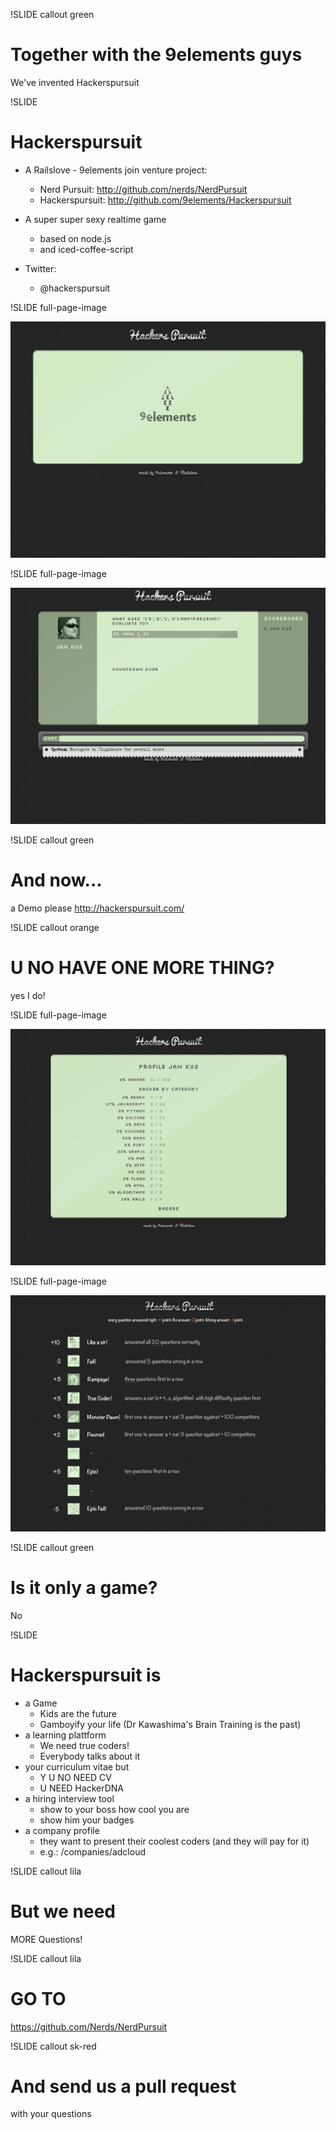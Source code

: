 !SLIDE callout green

# Together with the 9elements guys

We've invented Hackerspursuit

!SLIDE

# Hackerspursuit

* A Railslove - 9elements join venture project: 
  * Nerd Pursuit: http://github.com/nerds/NerdPursuit
  * Hackerspursuit: http://github.com/9elements/Hackerspursuit

* A super super sexy realtime game
  * based on node.js
  * and iced-coffee-script

* Twitter:
  * @hackerspursuit

!SLIDE full-page-image

![Startscreen](startscreen.png)

!SLIDE full-page-image

![A Hackerspursuit question](question.png)

!SLIDE callout green

# And now...

a Demo please <a href="http://hackerspursuit.com/" target="_blank">http://hackerspursuit.com/</a>

!SLIDE callout orange

# U NO HAVE ONE MORE THING?

yes I do!

!SLIDE full-page-image

![Hacker DNA](dna.png)

!SLIDE full-page-image

![Hackerspursuit Badges](badges.png)

!SLIDE callout green

# Is it only a game?

No

!SLIDE

# Hackerspursuit is

* a Game
  * Kids are the future
  * Gamboyify your life (Dr Kawashima's Brain Training is the past)
* a learning plattform
  * We need true coders! 
  * Everybody talks about it
* your curriculum vitae but
  * Y U NO NEED CV
  * U NEED HackerDNA
* a hiring interview tool
  * show to your boss how cool you are
  * show him your badges
* a company profile
  * they want to present their coolest coders (and they will pay for it)
  * e.g.: /companies/adcloud

!SLIDE callout lila

# But we need

MORE Questions!

!SLIDE callout lila

# GO TO 

https://github.com/Nerds/NerdPursuit

!SLIDE callout sk-red

# And send us a pull request

with your questions

